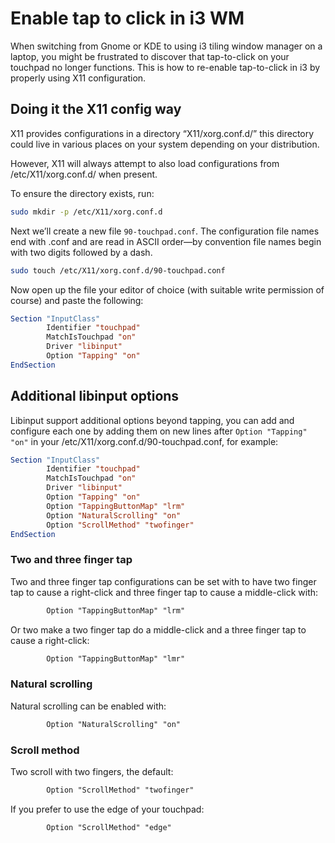 # Enable tap to click in i3 WM

When switching from Gnome or KDE to using i3 tiling window manager on a laptop, you might be frustrated to discover that tap-to-click on your touchpad no longer functions. This is how to re-enable tap-to-click in i3 by properly using X11 configuration.

## Doing it the X11 config way

X11 provides configurations in a directory “X11/xorg.conf.d/” this directory could live in various places on your system depending on your distribution.

However, X11 will always attempt to also load configurations from /etc/X11/xorg.conf.d/ when present.

To ensure the directory exists, run:

```bash
sudo mkdir -p /etc/X11/xorg.conf.d
```

Next we’ll create a new file `90-touchpad.conf`. The configuration file names end with .conf and are read in ASCII order—by convention file names begin with two digits followed by a dash.

```bash
sudo touch /etc/X11/xorg.conf.d/90-touchpad.conf
```

Now open up the file your editor of choice (with suitable write permission of course) and paste the following:

```Xorg
Section "InputClass"
        Identifier "touchpad"
        MatchIsTouchpad "on"
        Driver "libinput"
        Option "Tapping" "on"
EndSection
```

## Additional libinput options

Libinput support additional options beyond tapping, you can add and configure each one by adding them on new lines after `Option "Tapping" "on"` in your /etc/X11/xorg.conf.d/90-touchpad.conf, for example:

```Xorg
Section "InputClass"
        Identifier "touchpad"
        MatchIsTouchpad "on"
        Driver "libinput"
        Option "Tapping" "on"
        Option "TappingButtonMap" "lrm"
        Option "NaturalScrolling" "on"
        Option "ScrollMethod" "twofinger"
EndSection
```

### Two and three finger tap

Two and three finger tap configurations can be set with to have two finger tap to cause a right-click and three finger tap to cause a middle-click with:

```Xorg
        Option "TappingButtonMap" "lrm"
```

Or two make a two finger tap do a middle-click and a three finger tap to cause a right-click:

```Xorg
        Option "TappingButtonMap" "lmr"
```

### Natural scrolling

Natural scrolling can be enabled with:

```Xorg
        Option "NaturalScrolling" "on"
```

### Scroll method

Two scroll with two fingers, the default:

```Xorg
        Option "ScrollMethod" "twofinger"
```

If you prefer to use the edge of your touchpad:

```Xorg
        Option "ScrollMethod" "edge"
```